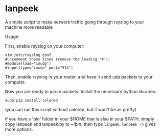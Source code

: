 # lanpeek
A simple script to make network traffic going through rsyslog to your machine more readable

Usage:

First, enable rsyslog on your computer:

    vim /etc/rsyslog.conf
    #uncomment these lines (remove the leading '#'):
    #module(load="imudp")
    #input(type="imudp" port="514")
    
Then, enable rsyslog in your router, and have it send udp packets to your computer.

Now you are ready to parse packets. Install the necessary python libraries:

    sudo pip install colored
    
(you can run this script without colored, but it won't be as pretty)

if you have a 'bin' folder in your $HOME that is also in your $PATH, simply copy lanpeek and lanpeek.py to ~/bin, then type `lanpeek`. `lanpeek -h` gives more options.
